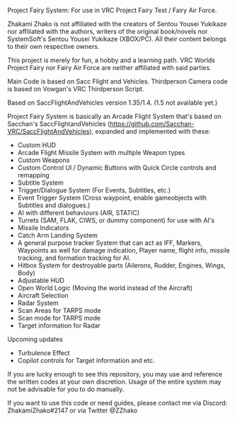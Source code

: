 Project Fairy System: For use in VRC Project Fairy Test / Fairy Air Force.

Zhakami Zhako is not affiliated with the creators of Sentou Yousei Yukikaze nor affiliated with the authors, writers of the original book/novels nor SystemSoft's Sentou Yousei Yukikaze (XBOX/PC). All their content belongs to their own respective owners. 

This project is merely for fun, a hobby and a learning path. VRC Worlds Project Fairy nor Fairy Air Force are neither affiliated with said parties. 

Main Code is based on Sacc Flight and Vehicles.
Thirdperson Camera code is based on Vowgan's VRC Thirdperson Script.

Based on SaccFlightAndVehicles version 1.35/1.4.
(1.5 not available yet.)

Project Fairy System is basically an Arcade Flight System that's based on Sacchan's SaccFlightandVehicles (https://github.com/Sacchan-VRC/SaccFlightAndVehicles), expanded and implemented with these:
- Custom HUD
- Arcade Flight Missile System with multiple Weapon types
- Custom Weapons
- Custom Control UI / Dynamic Buttons with Quick Circle controls and remapping
- Subtitle System
- Trigger/Dialogue System (For Events, Subtitles, etc.)
- Event Trigger System (Cross waypoint, enable gameobjects with Subtitles and dialogues.)
- AI with different behaviours (AIR, STATIC)
- Turrets (SAM, FLAK, CIWS, or dummy component) for use with AI's
- Missile Indicators
- Catch Arm Landing System
- A general purpose tracker System that can act as IFF, Markers, Waypoints as well for damage indication, Player name, flight info, missile tracking, and formation tracking for AI. 
- Hitbox System for destroyable parts (Ailerons, Rudder, Engines, Wings, Body)
- Adjustable HUD
- Open World Logic (Moving the world instead of the Aircraft)
- Aircraft Selection
- Radar System
- Scan Areas for TARPS mode
- Scan mode for TARPS mode
- Target information for Radar

Upcoming updates
- Turbulence Effect
- Copilot controls for Target information and etc.


If you are lucky enough to see this repository, you may use and reference the written codes at your own discretion. Usage of the entire system may not be advisable for you to do manually. 

If you want to use this code or need guides, please contact me via Discord: ZhakamiZhako#2147 or via Twitter @ZZhako
